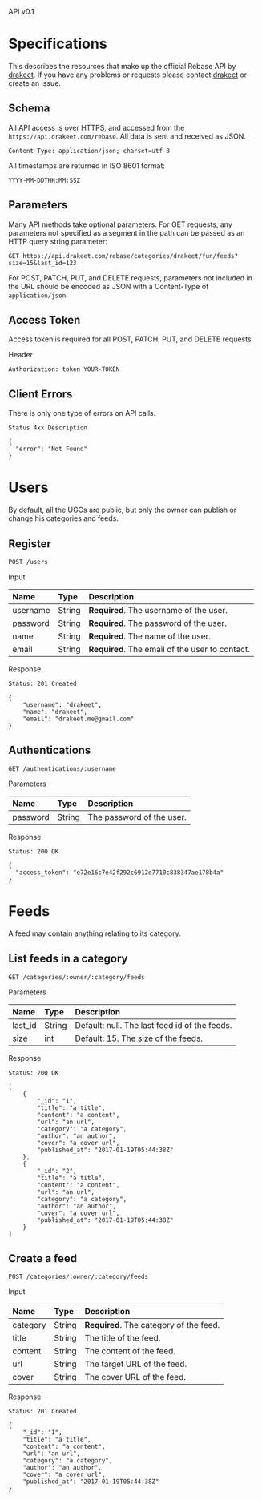 API v0.1

# Specifications

This describes the resources that make up the official Rebase API by [drakeet](https://github.com/drakeet). If you have any problems or requests please contact [drakeet](https://github.com/drakeet) or create an issue.

## Schema

All API access is over HTTPS, and accessed from the `https://api.drakeet.com/rebase`. All data is sent and received as JSON.

```
Content-Type: application/json; charset=utf-8
```

All timestamps are returned in ISO 8601 format:

```
YYYY-MM-DDTHH:MM:SSZ
```

## Parameters

Many API methods take optional parameters. For GET requests, any parameters not specified as a segment in the path can be passed as an HTTP query string parameter:

```
GET https://api.drakeet.com/rebase/categories/drakeet/fun/feeds?size=15&last_id=123
```

For POST, PATCH, PUT, and DELETE requests, parameters not included in the URL should be encoded as JSON with a Content-Type of `application/json`.

## Access Token

Access token is required for all  POST, PATCH, PUT, and DELETE requests.

Header

```
Authorization: token YOUR-TOKEN
```

## Client Errors

There is only one type of errors on API calls.

```
Status 4xx Description

{
  "error": "Not Found"
}
```

# Users

By default, all the UGCs are public, but only the owner can publish or change his categories and feeds.

## Register

```
POST /users
```

Input

| Name      |    Type | Description  |
| :-------- | :--------| :-- |
| username | String | **Required**. The username of the user. |
| password | String | **Required**. The password of the user. |
| name | String | **Required**. The name of the user. |
| email | String | **Required**. The email of the user to contact. |

Response

```
Status: 201 Created

{
    "username": "drakeet",
    "name": "drakeet",
    "email": "drakeet.me@gmail.com"
}
```

## Authentications

```
GET /authentications/:username
```
Parameters

| Name      |    Type | Description  |
| :-------- | :--------| :-- |
| password | String | The password of the user. |

Response

```
Status: 200 OK

{
  "access_token": "e72e16c7e42f292c6912e7710c838347ae178b4a"
}
```

# Feeds

A feed may contain anything relating to its category.

## List feeds in a category

```
GET /categories/:owner/:category/feeds
```

Parameters

| Name      |    Type | Description  |
| :-------- | :--------| :-- |
| last_id | String | Default: null. The last feed id of the feeds. |
| size | int | Default: 15. The size of the feeds. |

Response

```
Status: 200 OK

[
    {
        "_id": "1",
        "title": "a title",
        "content": "a content",
        "url": "an url",
        "category": "a category",
        "author": "an author",
        "cover": "a cover url",
        "published_at": "2017-01-19T05:44:38Z"
    },
    {
        "_id": "2",
        "title": "a title",
        "content": "a content",
        "url": "an url",
        "category": "a category",
        "author": "an author",
        "cover": "a cover url",
        "published_at": "2017-01-19T05:44:38Z"
    }
]
```

## Create a feed

```
POST /categories/:owner/:category/feeds
```

Input

| Name      |    Type | Description  |
| :-------- | :--------| :-- |
| category | String | **Required**. The category of the feed. |
| title | String | The title of the feed. |
| content | String | The content of the feed. |
| url | String | The target URL of the feed. |
| cover | String | The cover URL of the feed. |

Response

```
Status: 201 Created

{
    "_id": "1",
    "title": "a title",
    "content": "a content",
    "url": "an url",
    "category": "a category",
    "author": "an author",
    "cover": "a cover url",
    "published_at": "2017-01-19T05:44:38Z"
}
```
